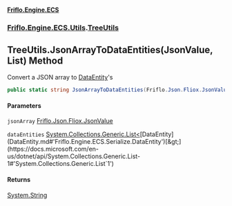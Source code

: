 #### [Friflo.Engine.ECS](index.md#'index')
### [Friflo.Engine.ECS.Utils](Friflo.Engine.ECS.Utils.md#'Friflo.Engine.ECS.Utils').[TreeUtils](TreeUtils.md#'Friflo.Engine.ECS.Utils.TreeUtils')

## TreeUtils.JsonArrayToDataEntities(JsonValue, List<DataEntity>) Method

Convert a JSON array to [DataEntity](DataEntity.md#'Friflo.Engine.ECS.Serialize.DataEntity')'s

```csharp
public static string JsonArrayToDataEntities(Friflo.Json.Fliox.JsonValue jsonArray, System.Collections.Generic.List<Friflo.Engine.ECS.Serialize.DataEntity> dataEntities);
```
#### Parameters

<a name='Friflo.Engine.ECS.Utils.TreeUtils.JsonArrayToDataEntities(Friflo.Json.Fliox.JsonValue,System.Collections.Generic.List_Friflo.Engine.ECS.Serialize.DataEntity_).jsonArray'></a>

`jsonArray` [Friflo.Json.Fliox.JsonValue](https://docs.microsoft.com/en-us/dotnet/api/Friflo.Json.Fliox.JsonValue#'Friflo.Json.Fliox.JsonValue')

<a name='Friflo.Engine.ECS.Utils.TreeUtils.JsonArrayToDataEntities(Friflo.Json.Fliox.JsonValue,System.Collections.Generic.List_Friflo.Engine.ECS.Serialize.DataEntity_).dataEntities'></a>

`dataEntities` [System.Collections.Generic.List&lt;](https://docs.microsoft.com/en-us/dotnet/api/System.Collections.Generic.List-1#'System.Collections.Generic.List`1')[DataEntity](DataEntity.md#'Friflo.Engine.ECS.Serialize.DataEntity')[&gt;](https://docs.microsoft.com/en-us/dotnet/api/System.Collections.Generic.List-1#'System.Collections.Generic.List`1')

#### Returns
[System.String](https://docs.microsoft.com/en-us/dotnet/api/System.String#'System.String')